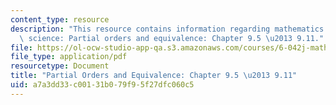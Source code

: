 ```yaml
---
content_type: resource
description: "This resource contains information regarding mathematics for computer\
  \ science: Partial orders and equivalence: Chapter 9.5 \u2013 9.11."
file: https://ol-ocw-studio-app-qa.s3.amazonaws.com/courses/6-042j-mathematics-for-computer-science-spring-2015/a7a3dd33c00131b079f95f27dfc060c5_MIT6_042JS15_Session18.pdf
file_type: application/pdf
resourcetype: Document
title: "Partial Orders and Equivalence: Chapter 9.5 \u2013 9.11"
uid: a7a3dd33-c001-31b0-79f9-5f27dfc060c5
---
```

